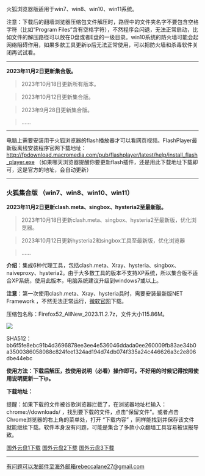火狐浏览器版适用于win7、win8、win10、win11系统。

注意：下载后的翻墙浏览器压缩包文件解压时，路径中的文件夹名字不要包含空格字符（比如“Program Files”含有空格字符），不然程序会闪退，无法正常启动，比如文件的解压路径可以放在D盘或者E盘的一级目录。win10系统的防火墙可能会起网络阻碍作用，如果多款工具更新ip后无法正常使用，可以把防火墙和杀毒软件关闭再试试看。

***

**2023年11月2日更新集合版。**

> 2023年10月18日更新所有版本。

> 2023年10月12日更新集合版。

> 2023年9月28日更新集合版。

> ......

***

电脑上需要安装用于火狐浏览器的flash播放器才可以看网页视频。FlashPlayer最新版离线安装程序官网下载地址：
http://fpdownload.macromedia.com/pub/flashplayer/latest/help/install_flash_player.exe （如果哪天浏览器提醒你要更新flash插件，还是用此下载地址下载即可，这是官方的地址，会自动更新）

***

### 火狐集合版 （win7、win8、win10、win11）

**2023年11月2日更新clash.meta、singbox、hysteria2至最新版。**

> 2023年10月18日更新clash.meta、singbox、hysteria2至最新版，优化浏览器。

> 2023年10月12日更新hysteria2和singbox工具至最新版，优化浏览器

> ......

**介绍**：集成6种代理工具，包括clash.meta、Xray、hysteria、singbox、naiveproxy、hysteria2。由于大多数工具的版本不支持XP系统，所以集合版不适合XP系统，使用此版本，电脑系统建议升级到windows7或以上。

**注意**：第一次使用clash.meta、Xray、hysteria具时，需要安装最新版NET Framework ，不然无法正常运行，[微软官网](https://dotnet.microsoft.com/zh-cn/download/dotnet-framework/net48)下载。

压缩包名称：Firefox52_AllNew_2023.11.2.7z，文件大小115.86M。

![](https://fastly.jsdelivr.net/gh/Alvin9999/pac2/softimag/hysteria2-52.png)

SHA512：bb6f5fe8ebc91b4d3696878ee3ee4e536046ddada0ee260009fb83ae34b0a3500386058088c824fee1324ad194d74db074f335a24c446626a3c2e806dbe44ebc

**使用方法：下载后解压，按使用说明（必看）操作即可。不好用的时候记得按照使用说明更新一下ip。**

**下载地址：**

提醒：如果下载的文件被谷歌浏览器拦截了，在浏览器地址栏输入：chrome://downloads/ ，找到要下载的文件，点击“保留文件”。或者点击Chrome浏览器的右上角的菜单处，打开 “下载内容” ，同样能找到并保存该文件就能继续下载。软件本身没有问题，可能是集合了多款小众翻墙工具容易被误报导致。

[国外云盘1下载](https://d2.freessr2.xyz/Firefox52_AllNew_2023.11.2.7z) 
[国外云盘2下载](https://d.dtku35.xyz/Firefox52_AllNew_2023.11.2.7z) 
[国外云盘3下载](https://free.zhujicn2.net/Firefox52_AllNew_2023.11.2.7z) 


***

有问题可以发邮件至海外邮箱rebeccalane27@gmail.com